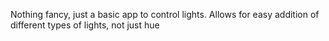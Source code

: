 Nothing fancy, just a basic app to control lights. Allows for easy addition of different types of lights, not just hue

